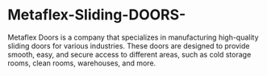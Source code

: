 # Metaflex-Sliding-DOORS-
Metaflex Doors is a company that specializes in manufacturing high-quality sliding doors for various industries.  These doors are designed to provide smooth, easy, and secure access to different areas, such as cold storage rooms, clean rooms,  warehouses, and more.
